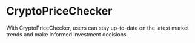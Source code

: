 # CryptoPriceChecker
With CryptoPriceChecker, users can stay up-to-date on the latest market trends and make informed investment decisions.
